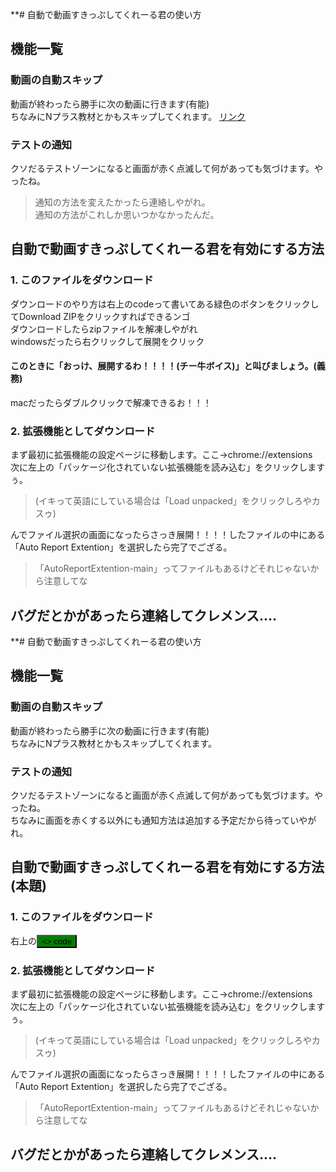 **# 自動で動画すきっぷしてくれーる君の使い方

## 機能一覧

### 動画の自動スキップ
動画が終わったら勝手に次の動画に行きます(有能)<br>
ちなみにNプラス教材とかもスキップしてくれます。
<a href="chrome://extensions">リンク</a>

### テストの通知
クソだるテストゾーンになると画面が赤く点滅して何があっても気づけます。やったね。
> 通知の方法を変えたかったら連絡しやがれ。<br>
> 通知の方法がこれしか思いつかなかったんだ。

## 自動で動画すきっぷしてくれーる君を有効にする方法
### 1. このファイルをダウンロード

ダウンロードのやり方は右上のcodeって書いてある緑色のボタンをクリックしてDownload ZIPをクリックすればできるンゴ<br>
ダウンロードしたらzipファイルを解凍しやがれ<br>
windowsだったら右クリックして展開をクリック<br>
#### このときに「おっけ、展開するわ！！！！(チー牛ボイス)」と叫びましょう。(義務)
macだったらダブルクリックで解凍できるお！！！

### 2. 拡張機能としてダウンロード

まず最初に拡張機能の設定ページに移動します。ここ→chrome://extensions<br>
次に左上の「パッケージ化されていない拡張機能を読み込む」をクリックしますぅ。
> (イキって英語にしている場合は「Load unpacked」をクリックしろやカスゥ)

んでファイル選択の画面になったらさっき展開！！！！したファイルの中にある「Auto Report Extention」を選択したら完了でござる。
> 「AutoReportExtention-main」ってファイルもあるけどそれじゃないから注意してな

## バグだとかがあったら連絡してクレメンス....
**# 自動で動画すきっぷしてくれーる君の使い方

## 機能一覧

### 動画の自動スキップ
動画が終わったら勝手に次の動画に行きます(有能)<br>ちなみにNプラス教材とかもスキップしてくれます。

### テストの通知
クソだるテストゾーンになると画面が赤く点滅して何があっても気づけます。やったね。<br>
ちなみに画面を赤くする以外にも通知方法は追加する予定だから待っていやがれ。

## 自動で動画すきっぷしてくれーる君を有効にする方法 (本題)
### 1. このファイルをダウンロード

右上の<button style="background-color:green;"><> code</button>

### 2. 拡張機能としてダウンロード

まず最初に拡張機能の設定ページに移動します。ここ→chrome://extensions<br>
次に左上の「パッケージ化されていない拡張機能を読み込む」をクリックしますぅ。
> (イキって英語にしている場合は「Load unpacked」をクリックしろやカスゥ)

んでファイル選択の画面になったらさっき展開！！！！したファイルの中にある「Auto Report Extention」を選択したら完了でござる。
> 「AutoReportExtention-main」ってファイルもあるけどそれじゃないから注意してな

## バグだとかがあったら連絡してクレメンス....
